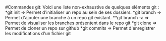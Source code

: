 #Commandes git: 
Voici une liste non-exhaustive de quelques éléments git :
*git init => Permet d'initialiser un repo au sein de ses dossiers.
*git branch => Permet d'ajouter une branche à un repo git existant. 
**git branch -a => Permet de visualiser les branches présentent dans le repo git
*git clone => Permet de cloner un repo sur github 
*git commits => Permet d'enregistrer les modifications d'un fichier git 
